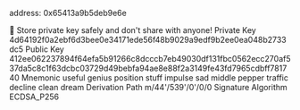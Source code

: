 address: 0x65413a9b5deb9e6e

🔴️ Store private key safely and don't share with anyone!
Private Key 4d64192f0a2ebf6d3bee0e34171ede56f48b9029a9edf9b2ee0ea048b2733dc5
Public Key 412ee062237894f64efa5b91266c8dcccb7eb49030df131fbc0562ecc270af537da5c8c1f63dcbc03729d49bebfa94ae8e88f2a3149fe43fd7965cdbff781740
Mnemonic useful genius position stuff impulse sad middle pepper traffic decline clean dream
Derivation Path m/44'/539'/0'/0/0
Signature Algorithm ECDSA_P256
